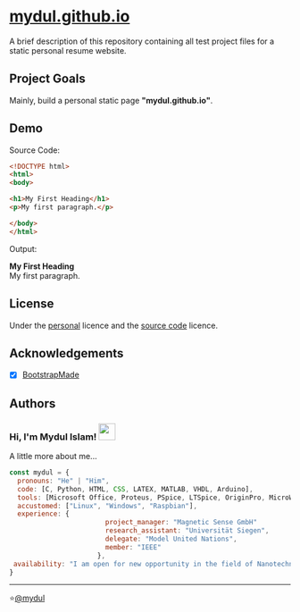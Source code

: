 
# [mydul.github.io](https://mydul.github.io/)

A brief description of this repository containing all test project files for a static personal resume website.


## Project Goals

Mainly, build a personal static page **"mydul.github.io"**.


## Demo

Source Code:

```html
<!DOCTYPE html>
<html>
<body>

<h1>My First Heading</h1>
<p>My first paragraph.</p>

</body>
</html>
```

Output:

**My First Heading**<br>
My first paragraph.


## License

Under the [personal](https://github.com/mydul) licence and the [source code](https://bootstrapmade.com/license/) licence.


## Acknowledgements

- [x]  [BootstrapMade](https://bootstrapmade.com/)


## Authors

### Hi, I'm Mydul Islam! <img src="https://media.giphy.com/media/fYSnHlufseco8Fh93Z/giphy.gif" width="30">

A little more about me...

```javascript
const mydul = {
  pronouns: "He" | "Him",
  code: [C, Python, HTML, CSS, LATEX, MATLAB, VHDL, Arduino],
  tools: [Microsoft Office, Proteus, PSpice, LTSpice, OriginPro, MicroWind, COMSOL, Cadence],
  accustomed: ["Linux", "Windows", "Raspbian"],
  experience: {
                        project_manager: "Magnetic Sense GmbH"
                        research_assistant: "Universität Siegen",
                        delegate: "Model United Nations",
                        member: "IEEE"
                      },
 availability: "I am open for new opportunity in the field of Nanotechnology, and Materials Science"
}
```
---
⭐️[@mydul](https://github.com/mydul)
